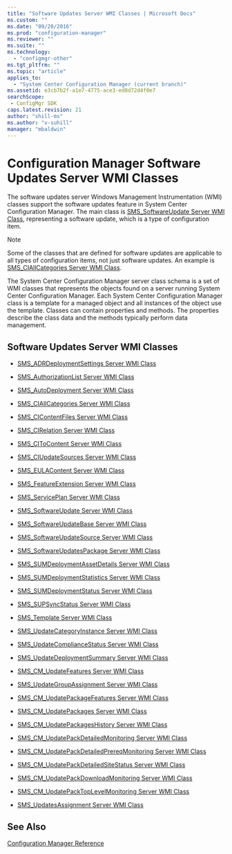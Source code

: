 ```yaml
---
title: "Software Updates Server WMI Classes | Microsoft Docs"
ms.custom: ""
ms.date: "09/20/2016"
ms.prod: "configuration-manager"
ms.reviewer: ""
ms.suite: ""
ms.technology:
  - "configmgr-other"
ms.tgt_pltfrm: ""
ms.topic: "article"
applies_to:
  - "System Center Configuration Manager (current branch)"
ms.assetid: e3cb7b2f-a1e7-4775-ace3-ed8d72d4f0e7searchScope: - ConfigMgr SDK
caps.latest.revision: 21
author: "shill-ms"
ms.author: "v-suhill"
manager: "mbaldwin"
---
```

# Configuration Manager Software Updates Server WMI Classes
The software updates server Windows Management Instrumentation (WMI) classes support the software updates feature in System Center Configuration Manager. The main class is [SMS_SoftwareUpdate Server WMI Class](../../../develop/reference/sum/sms_softwareupdate-server-wmi-class.md), representing a software update, which is a type of configuration item.  

> [!NOTE]
>  Some of the classes that are defined for software updates are applicable to all types of configuration items, not just software updates. An example is [SMS_CIAllCategories Server WMI Class](../../../develop/reference/sum/sms_ciallcategories-server-wmi-class.md).  

 The System Center Configuration Manager server class schema is a set of WMI classes that represents the objects found on a server running System Center Configuration Manager. Each System Center Configuration Manager class is a template for a managed object and all instances of the object use the template. Classes can contain properties and methods. The properties describe the class data and the methods typically perform data management.  

## Software Updates Server WMI Classes  

-   [SMS_ADRDeploymentSettings Server WMI Class](../../../develop/reference/sum/sms_adrdeploymentsettings-server-wmi-class.md)  

-   [SMS_AuthorizationList Server WMI Class](../../../develop/reference/sum/sms_authorizationlist-server-wmi-class.md)  

-   [SMS_AutoDeployment Server WMI Class](../../../develop/reference/sum/sms_autodeployment-server-wmi-class.md)  

-   [SMS_CIAllCategories Server WMI Class](../../../develop/reference/sum/sms_ciallcategories-server-wmi-class.md)  

-   [SMS_CIContentFiles Server WMI Class](../../../develop/reference/sum/sms_cicontentfiles-server-wmi-class.md)  

-   [SMS_CIRelation Server WMI Class](../../../develop/reference/sum/sms_cirelation-server-wmi-class.md)  

-   [SMS_CIToContent Server WMI Class](../../../develop/reference/sum/sms_citocontent-server-wmi-class.md)  

-   [SMS_CIUpdateSources Server WMI Class](../../../develop/reference/sum/sms_ciupdatesources-server-wmi-class.md)  

-   [SMS_EULAContent Server WMI Class](../../../develop/reference/sum/sms_eulacontent-server-wmi-class.md)  

-   [SMS_FeatureExtension Server WMI Class](../../../develop/reference/sum/sms_featureextension-server-wmi-class.md)  

-   [SMS_ServicePlan Server WMI Class](../../../develop/reference/sum/sms_serviceplan-server-wmi-class.md)  

-   [SMS_SoftwareUpdate Server WMI Class](../../../develop/reference/sum/sms_softwareupdate-server-wmi-class.md)  

-   [SMS_SoftwareUpdateBase Server WMI Class](../../../develop/reference/sum/sms_softwareupdatebase-server-wmi-class.md)  

-   [SMS_SoftwareUpdateSource Server WMI Class](../../../develop/reference/sum/sms_softwareupdatesource-server-wmi-class.md)  

-   [SMS_SoftwareUpdatesPackage Server WMI Class](../../../develop/reference/sum/sms_softwareupdatespackage-server-wmi-class.md)  

-   [SMS_SUMDeploymentAssetDetails Server WMI Class](../../../develop/reference/sum/sms_sumdeploymentassetdetails-server-wmi-class.md)  

-   [SMS_SUMDeploymentStatistics Server WMI Class](../../../develop/reference/sum/sms_sumdeploymentstatistics-server-wmi-class.md)  

-   [SMS_SUMDeploymentStatus Server WMI Class](../../../develop/reference/sum/sms_sumdeploymentstatus-server-wmi-class.md)  

-   [SMS_SUPSyncStatus Server WMI Class](../../../develop/reference/sum/sms_supsyncstatus-server-wmi-class.md)  

-   [SMS_Template Server WMI Class](../../../develop/reference/sum/sms_template-server-wmi-class.md)  

-   [SMS_UpdateCategoryInstance Server WMI Class](../../../develop/reference/sum/sms_updatecategoryinstance-server-wmi-class.md)  

-   [SMS_UpdateComplianceStatus Server WMI Class](../../../develop/reference/sum/sms_updatecompliancestatus-server-wmi-class.md)  

-   [SMS_UpdateDeploymentSummary Server WMI Class](../../../develop/reference/sum/sms_updatedeploymentsummary-server-wmi-class.md)  

-   [SMS_CM_UpdateFeatures Server WMI Class](../../../develop/reference/sum/sms_cm_updatefeatures-server-wmi-class.md)  

-   [SMS_UpdateGroupAssignment Server WMI Class](../../../develop/reference/sum/sms_updategroupassignment-server-wmi-class.md)  

-   [SMS_CM_UpdatePackageFeatures Server WMI Class](../../../develop/reference/sum/sms_cm_updatepackagefeatures-server-wmi-class.md)  

-   [SMS_CM_UpdatePackages Server WMI Class](../../../develop/reference/sum/sms_cm_updatepackages-server-wmi-class.md)  

-   [SMS_CM_UpdatePackagesHistory Server WMI Class](../../../develop/reference/sum/sms_cm_updatepackageshistory-server-wmi-class.md)  

-   [SMS_CM_UpdatePackDetailedMonitoring Server WMI Class](../../../develop/reference/sum/sms_cm_updatepackdetailedmonitoring-server-wmi-class.md)  

-   [SMS_CM_UpdatePackDetailedPrereqMonitoring Server WMI Class](../../../develop/reference/sum/sms_cm_updatepackdetailedprereqmonitoring-server-wmi-class.md)  

-   [SMS_CM_UpdatePackDetailedSiteStatus Server WMI Class](../../../develop/reference/sum/sms_cm_updatepackdetailedsitestatus-server-wmi-class.md)  

-   [SMS_CM_UpdatePackDownloadMonitoring Server WMI Class](../../../develop/reference/sum/sms_cm_updatepackdownloadmonitoring-server-wmi-class.md)  

-   [SMS_CM_UpdatePackTopLevelMonitoring Server WMI Class](../../../develop/reference/sum/sms_cm_updatepacktoplevelmonitoring-server-wmi-class.md)  

-   [SMS_UpdatesAssignment Server WMI Class](../../../develop/reference/sum/sms_updatesassignment-server-wmi-class.md)  

## See Also  
 [Configuration Manager Reference](../../../develop/reference/configuration-manager-reference.md)
